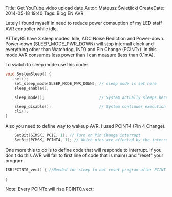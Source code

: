 Title: Get YouTube video upload date
Autor: Mateusz Świetlicki
CreateDate: 2014-05-18 19:40
Tags:	Blog
		EN
		AVR

Lately I found myself in need to reduce power comsuption of my LED staff AVR controller while idle.

ATTiny85 have 3 sleep modes: Idle, ADC Noise Rediction and Power-down. Power-down (SLEEP_MODE_PWR_DOWN) will stop internall clock and everything other than Watchdog, INT0 and Pin Change (PCINTx). In this mode AVR consumes less power than I can measure (less than 0.1mA).

To switch to sleep mode use this code: 
```C
void SystemSleep() {
	sei();
  	set_sleep_mode(SLEEP_MODE_PWR_DOWN); // sleep mode is set here
  	sleep_enable();

  	sleep_mode();                        // System actually sleeps here

  	sleep_disable();                     // System continues execution here when watchdog timed out 
  	cli();
}
```

Also you need to define way to wakeup AVR. I used PCINT4 (Pin 4 Change).

```C
	SetBit(GIMSK, PCIE, 1); // Turn on Pin Change interrupt
	SetBit(PCMSK, PCINT4, 1); // Which pins are affected by the interrupt
```

One more this to do is to define code that will responde to interrupt. If you don't do this AVR will fall to first line of code that is main() and "reset" your program.

```C
ISR(PCINT0_vect) { //Needed for sleep to not reset program after PCINT
  
}
```

Note: Every PCINTx will rise PCINT0_vect;